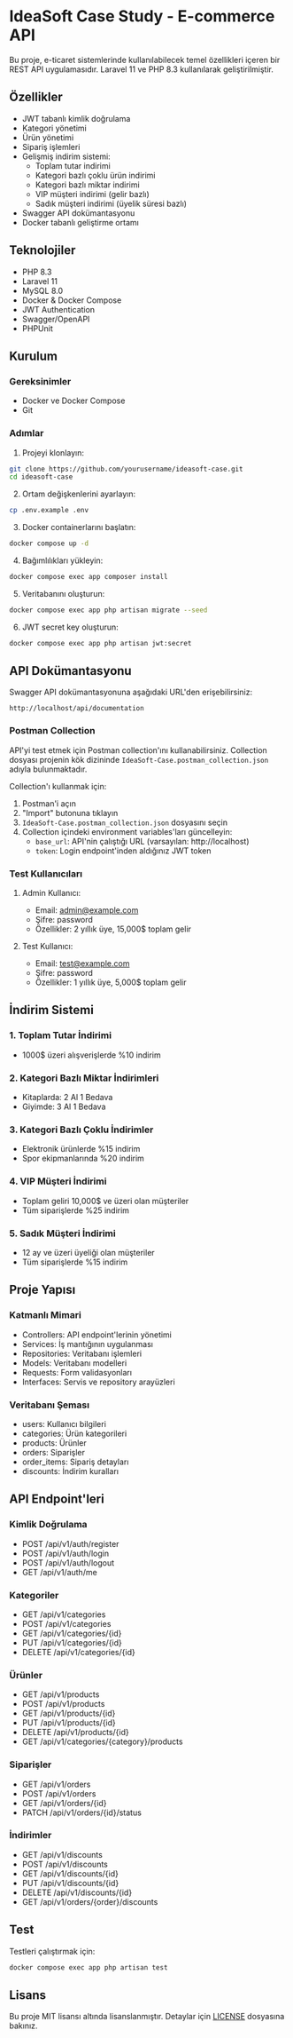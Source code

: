 # IdeaSoft Case Study - E-commerce API

Bu proje, e-ticaret sistemlerinde kullanılabilecek temel özellikleri içeren bir REST API uygulamasıdır. Laravel 11 ve PHP 8.3 kullanılarak geliştirilmiştir.

## Özellikler

- JWT tabanlı kimlik doğrulama
- Kategori yönetimi
- Ürün yönetimi
- Sipariş işlemleri
- Gelişmiş indirim sistemi:
  - Toplam tutar indirimi
  - Kategori bazlı çoklu ürün indirimi
  - Kategori bazlı miktar indirimi
  - VIP müşteri indirimi (gelir bazlı)
  - Sadık müşteri indirimi (üyelik süresi bazlı)
- Swagger API dokümantasyonu
- Docker tabanlı geliştirme ortamı

## Teknolojiler

- PHP 8.3
- Laravel 11
- MySQL 8.0
- Docker & Docker Compose
- JWT Authentication
- Swagger/OpenAPI
- PHPUnit

## Kurulum

### Gereksinimler

- Docker ve Docker Compose
- Git

### Adımlar

1. Projeyi klonlayın:
```bash
git clone https://github.com/yourusername/ideasoft-case.git
cd ideasoft-case
```

2. Ortam değişkenlerini ayarlayın:
```bash
cp .env.example .env
```

3. Docker containerlarını başlatın:
```bash
docker compose up -d
```

4. Bağımlılıkları yükleyin:
```bash
docker compose exec app composer install
```

5. Veritabanını oluşturun:
```bash
docker compose exec app php artisan migrate --seed
```

6. JWT secret key oluşturun:
```bash
docker compose exec app php artisan jwt:secret
```

## API Dokümantasyonu

Swagger API dokümantasyonuna aşağıdaki URL'den erişebilirsiniz:
```
http://localhost/api/documentation
```

### Postman Collection

API'yi test etmek için Postman collection'ını kullanabilirsiniz. Collection dosyası projenin kök dizininde `IdeaSoft-Case.postman_collection.json` adıyla bulunmaktadır.

Collection'ı kullanmak için:
1. Postman'i açın
2. "Import" butonuna tıklayın
3. `IdeaSoft-Case.postman_collection.json` dosyasını seçin
4. Collection içindeki environment variables'ları güncelleyin:
   - `base_url`: API'nin çalıştığı URL (varsayılan: http://localhost)
   - `token`: Login endpoint'inden aldığınız JWT token

### Test Kullanıcıları

1. Admin Kullanıcı:
   - Email: admin@example.com
   - Şifre: password
   - Özellikler: 2 yıllık üye, 15,000$ toplam gelir

2. Test Kullanıcı:
   - Email: test@example.com
   - Şifre: password
   - Özellikler: 1 yıllık üye, 5,000$ toplam gelir

## İndirim Sistemi

### 1. Toplam Tutar İndirimi
- 1000$ üzeri alışverişlerde %10 indirim

### 2. Kategori Bazlı Miktar İndirimleri
- Kitaplarda: 2 Al 1 Bedava
- Giyimde: 3 Al 1 Bedava

### 3. Kategori Bazlı Çoklu İndirimler
- Elektronik ürünlerde %15 indirim
- Spor ekipmanlarında %20 indirim

### 4. VIP Müşteri İndirimi
- Toplam geliri 10,000$ ve üzeri olan müşteriler
- Tüm siparişlerde %25 indirim

### 5. Sadık Müşteri İndirimi
- 12 ay ve üzeri üyeliği olan müşteriler
- Tüm siparişlerde %15 indirim

## Proje Yapısı

### Katmanlı Mimari
- Controllers: API endpoint'lerinin yönetimi
- Services: İş mantığının uygulanması
- Repositories: Veritabanı işlemleri
- Models: Veritabanı modelleri
- Requests: Form validasyonları
- Interfaces: Servis ve repository arayüzleri

### Veritabanı Şeması
- users: Kullanıcı bilgileri
- categories: Ürün kategorileri
- products: Ürünler
- orders: Siparişler
- order_items: Sipariş detayları
- discounts: İndirim kuralları

## API Endpoint'leri

### Kimlik Doğrulama
- POST /api/v1/auth/register
- POST /api/v1/auth/login
- POST /api/v1/auth/logout
- GET /api/v1/auth/me

### Kategoriler
- GET /api/v1/categories
- POST /api/v1/categories
- GET /api/v1/categories/{id}
- PUT /api/v1/categories/{id}
- DELETE /api/v1/categories/{id}

### Ürünler
- GET /api/v1/products
- POST /api/v1/products
- GET /api/v1/products/{id}
- PUT /api/v1/products/{id}
- DELETE /api/v1/products/{id}
- GET /api/v1/categories/{category}/products

### Siparişler
- GET /api/v1/orders
- POST /api/v1/orders
- GET /api/v1/orders/{id}
- PATCH /api/v1/orders/{id}/status

### İndirimler
- GET /api/v1/discounts
- POST /api/v1/discounts
- GET /api/v1/discounts/{id}
- PUT /api/v1/discounts/{id}
- DELETE /api/v1/discounts/{id}
- GET /api/v1/orders/{order}/discounts

## Test

Testleri çalıştırmak için:
```bash
docker compose exec app php artisan test
```

## Lisans

Bu proje MIT lisansı altında lisanslanmıştır. Detaylar için [LICENSE](LICENSE) dosyasına bakınız.
